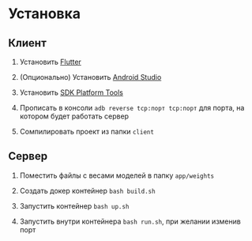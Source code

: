 # Установка

## Клиент

1. Установить [Flutter](https://docs.flutter.dev/get-started/install/linux)

2. (Опционально) Установить [Android Studio](https://developer.android.com/studio)

3. Установить [SDK Platform Tools](https://developer.android.com/studio/releases/platform-tools)

4. Прописать в консоли `adb reverse tcp:порт tcp:порт` для порта, на котором будет работать сервер

5. Сомпилировать проект из папки `client`

## Сервер

1. Поместить файлы с весами моделей в папку `app/weights`

2. Создать докер контейнер `bash build.sh`

3. Запустить контейнер `bash up.sh`

4. Запустить внутри контейнера `bash run.sh`, при желании изменив порт
